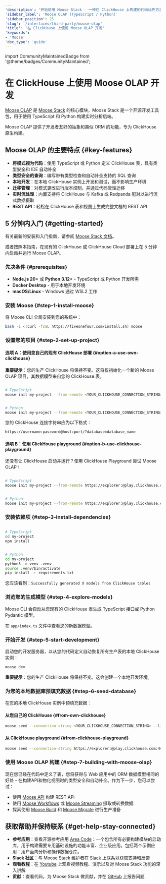```yaml
---
'description': '开始使用 Moose Stack - 一种在 ClickHouse 上构建的代码优先方法，具有类型安全的模式和本地开发.'
'sidebar_label': 'Moose OLAP (TypeScript / Python)'
'sidebar_position': 25
'slug': '/interfaces/third-party/moose-olap'
'title': '在 ClickHouse 上使用 Moose OLAP 开发'
'keywords':
- 'Moose'
'doc_type': 'guide'
---
```


import CommunityMaintainedBadge from '@theme/badges/CommunityMaintained';


# 在 ClickHouse 上使用 Moose OLAP 开发

<CommunityMaintainedBadge/>

[Moose OLAP](https://docs.fiveonefour.com/moose/olap) 是 [Moose Stack](https://docs.fiveonefour.com/moose) 的核心模块，Moose Stack 是一个开源开发工具包，用于使用 TypeScript 和 Python 构建实时分析后端。

Moose OLAP 提供了开发者友好的抽象和类似 ORM 的功能，专为 ClickHouse 原生构建。

## Moose OLAP 的主要特点 {#key-features}

- **将模式视为代码**：使用 TypeScript 或 Python 定义 ClickHouse 表，具有类型安全和 IDE 自动补全
- **类型安全的查询**：编写带有类型检查和自动补全支持的 SQL 查询
- **本地开发**：在本地 ClickHouse 实例上开发和测试，而不影响生产环境
- **迁移管理**：对模式更改进行版本控制，并通过代码管理迁移
- **实时流处理**：内置支持将 ClickHouse 与 Kafka 或 Redpanda 配对以进行流式数据摄取
- **REST API**：轻松在 ClickHouse 表和视图上生成完整文档的 REST API

## 5 分钟内入门 {#getting-started}

有关最新的安装和入门指南，请参阅 [Moose Stack 文档](https://docs.fiveonefour.com/moose/getting-started/from-clickhouse)。

或者按照本指南，在现有的 ClickHouse 或 ClickHouse Cloud 部署上在 5 分钟内启动并运行 Moose OLAP。

### 先决条件 {#prerequisites}

- **Node.js 20+** 或 **Python 3.12+** - TypeScript 或 Python 开发所需
- **Docker Desktop** - 用于本地开发环境
- **macOS/Linux** - Windows 通过 WSL2 工作

<VerticalStepper headerLevel="h3">

### 安装 Moose {#step-1-install-moose}

将 Moose CLI 全局安装到您的系统中：

```bash
bash -i <(curl -fsSL https://fiveonefour.com/install.sh) moose
```

### 设置您的项目 {#step-2-set-up-project}

#### 选项 A：使用您自己的现有 ClickHouse 部署 {#option-a-use-own-clickhouse}

**重要提示**：您的生产 ClickHouse 将保持不变。这将仅初始化一个新的 Moose OLAP 项目，其数据模型来自您的 ClickHouse 表。

```bash

# TypeScript
moose init my-project --from-remote <YOUR_CLICKHOUSE_CONNECTION_STRING> --language typescript


# Python
moose init my-project --from-remote <YOUR_CLICKHOUSE_CONNECTION_STRING> --language python
```

您的 ClickHouse 连接字符串应为以下格式：

```bash
https://username:password@host:port/?database=database_name
```

#### 选项 B：使用 ClickHouse playground {#option-b-use-clickhouse-playground}

还没有让 ClickHouse 启动并运行？使用 ClickHouse Playground 尝试 Moose OLAP！

```bash

# TypeScript
moose init my-project --from-remote https://explorer:@play.clickhouse.com:443/?database=default --language typescript


# Python
moose init my-project --from-remote https://explorer:@play.clickhouse.com:443/?database=default --language python
```

### 安装依赖项 {#step-3-install-dependencies}

```bash

# TypeScript
cd my-project
npm install


# Python
cd my-project
python3 -m venv .venv
source .venv/bin/activate
pip install -r requirements.txt
```

您应该看到：`Successfully generated X models from ClickHouse tables`

### 浏览您的生成模型 {#step-4-explore-models}

Moose CLI 会自动从您现有的 ClickHouse 表生成 TypeScript 接口或 Python Pydantic 模型。

在 `app/index.ts` 文件中查看您的新数据模型。

### 开始开发 {#step-5-start-development}

启动您的开发服务器，以从您的代码定义自动恢复所有生产表的本地 ClickHouse 实例：

```bash
moose dev
```

**重要提示**：您的生产 ClickHouse 将保持不变。这会创建一个本地开发环境。

### 为您的本地数据库预填充数据 {#step-6-seed-database}

在您的本地 ClickHouse 实例中预填充数据：

#### 从您自己的 ClickHouse {#from-own-clickhouse}

```bash
moose seed --connection-string <YOUR_CLICKHOUSE_CONNECTION_STRING> --limit 100
```

#### 从 ClickHouse playground {#from-clickhouse-playground}

```bash
moose seed --connection-string https://explorer:@play.clickhouse.com:443/?database=default --limit 100
```

### 使用 Moose OLAP 构建 {#step-7-building-with-moose-olap}

现在您已经在代码中定义了表，您将获得与 Web 应用中的 ORM 数据模型相同的好处 - 在构建API和物化视图时的类型安全和自动补全。作为下一步，您可以尝试：
* 使用 [Moose API](https://docs.fiveonefour.com/moose/apis) 构建 REST API
* 使用 [Moose Workflows](https://docs.fiveonefour.com/moose/workflows) 或 [Moose Streaming](https://docs.fiveonefour.com/moose/workflows) 摄取或转换数据
* 探索使用 [Moose Build](https://docs.fiveonefour.com/moose/deploying/summary) 和 [Moose Migrate](https://docs.fiveonefour.com/moose/migrate) 进行生产准备

</VerticalStepper>

## 获取帮助并保持联系 {#get-help-stay-connected}
- **参考应用**：查看开源参考应用 [Area Code](https://github.com/514-labs/area-code)：一个包含所有必要构建模块的启动库，用于构建需要专用基础设施的功能丰富、企业级应用。包括两个示例应用：用户面向分析和操作数据仓库。
- **Slack 社区**：与 Moose Stack 维护者在 [Slack](https://join.slack.com/t/moose-community/shared_invite/zt-2fjh5n3wz-cnOmM9Xe9DYAgQrNu8xKxg) 上联系以获取支持和反馈
- **观看教程**：在 [Youtube](https://www.youtube.com/channel/UCmIj6NoAAP7kOSNYk77u4Zw) 上观看视频教程、演示以及对 Moose Stack 功能的深入讲解
- **贡献**：查看代码，为 Moose Stack 做贡献，并在 [GitHub](https://github.com/514-labs/moose) 上报告问题
